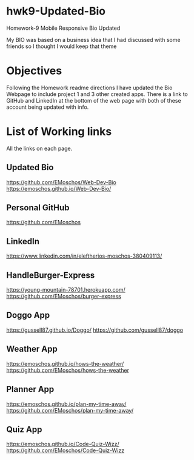# hwk9-Updated-Bio
Homework-9 Mobile Responsive Bio Updated

My BIO was based on a business idea that I had discussed with some friends so I thought I would keep that theme 

# Objectives
Following the Homework readme directions I have updated the Bio Webpage to include project 1 and 3 other created apps.  There is a link to GitHub and LinkedIn at the bottom of the web page with both of these account being updated with info.

# List of Working links
All the links on each page.

## Updated Bio
https://github.com/EMoschos/Web-Dev-Bio
https://emoschos.github.io/Web-Dev-Bio/

## Personal GitHub
https://github.com/EMoschos

## LinkedIn 
https://www.linkedin.com/in/eleftherios-moschos-380409113/

## HandleBurger-Express
https://young-mountain-78701.herokuapp.com/
https://github.com/EMoschos/burger-express

## Doggo App
https://gussell87.github.io/Doggo/
https://github.com/gussell87/doggo

## Weather App
https://emoschos.github.io/hows-the-weather/
https://github.com/EMoschos/hows-the-weather

## Planner App
https://emoschos.github.io/plan-my-time-away/
https://github.com/EMoschos/plan-my-time-away/

## Quiz App
https://emoschos.github.io/Code-Quiz-Wizz/
https://github.com/EMoschos/Code-Quiz-Wizz